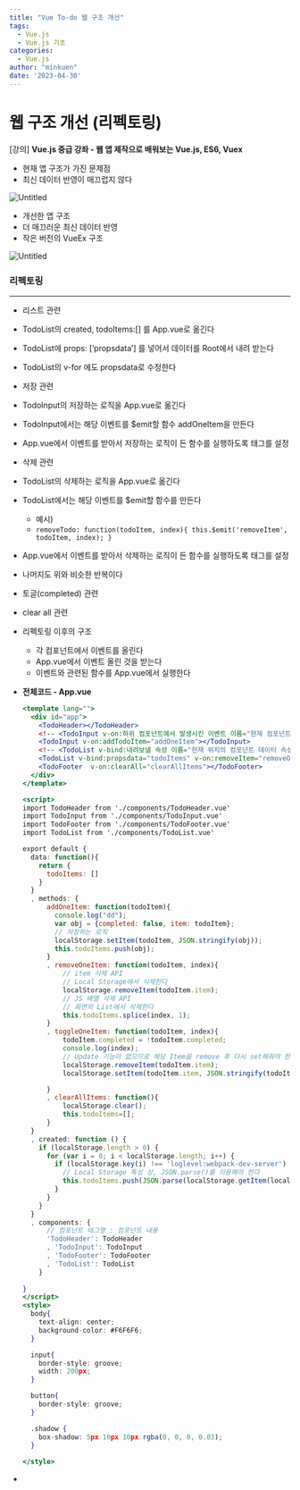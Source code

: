 ```yaml
---
title: "Vue To-do 웹 구조 개선"
tags:
  - Vue.js
  - Vue.js 기초
categories:
  - Vue.js
author: "minkuen"
date: '2023-04-30'
---
```


# 웹 구조 개선 (리펙토링)

[강의] ****Vue.js 중급 강좌 - 웹 앱 제작으로 배워보는 Vue.js, ES6, Vuex****

- 현재 앱 구조가 가진 문제점
- 최신 데이터 반영이 매끄럽지 않다

![Untitled](/images/vue_refactoring/Untitled.png)

- 개선한 앱 구조
- 더 매끄러운 최신 데이터 반영
- 작은 버전의 VueEx 구조

![Untitled](/images/vue_refactoring/Untitled%201.png)

### 리펙토링

---

- 리스트 관련
- TodoList의 created, todoItems:[] 를 App.vue로 옮긴다
- TodoList에 props: [’propsdata’] 를 넣어서 데이터를 Root에서 내려 받는다
- TodoList의 v-for 에도 propsdata로 수정한다

- 저장 관련
- TodoInput의 저장하는 로직을 App.vue로 옮긴다
- TodoInput에서는 해당 이벤트를 $emit할 함수 addOneItem을 만든다
- App.vue에서 이벤트를 받아서 저장하는 로직이 든 함수를 실행하도록 태그를 설정

- 삭제 관련
- TodoList의 삭제하는 로직을 App.vue로 옮긴다
- TodoList에서는 해당 이벤트를 $emit할 함수를 만든다
    - 예시)
    - `removeTodo: function(todoItem, index){
                this.$emit('removeItem', todoItem, index);
            }`
- App.vue에서 이벤트를 받아서 삭제하는 로직이 든 함수를 실행하도록 태그를 설정

- 나머지도 위와 비슷한 반복이다
- 토글(completed) 관련
- clear all 관련

- 리펙토링 이후의 구조
    - 각 컴포넌트에서 이벤트를 올린다
    - App.vue에서 이벤트 올린 것을 받는다
    - 이벤트와 관련된 함수를 App.vue에서 실행한다

- **전체코드 - App.vue**
    
    ```jsx
    <template lang="">
      <div id="app">
        <TodoHeader></TodoHeader>
        <!-- <TodoInput v-on:하위 컴포넌트에서 발생시킨 이벤트 이름="현재 컴포넌트의 메서드 명"></TodoInput> -->
        <TodoInput v-on:addTodoItem="addOneItem"></TodoInput>
        <!-- <TodoList v-bind:내려보낼 속성 이름="현재 위치의 컴포넌트 데이터 속성"></TodoList> -->
        <TodoList v-bind:propsdata="todoItems" v-on:removeItem="removeOneItem" v-on:toggleItem="toggleOneItem"></TodoList>
        <TodoFooter  v-on:clearAll="clearAllItems"></TodoFooter>
      </div>
    </template>
    
    <script>
    import TodoHeader from './components/TodoHeader.vue'
    import TodoInput from './components/TodoInput.vue'
    import TodoFooter from './components/TodoFooter.vue'
    import TodoList from './components/TodoList.vue'
    
    export default { 
      data: function(){
        return {
          todoItems: []
        }
      }
      , methods: {
          addOneItem: function(todoItem){
            console.log("dd");
            var obj = {completed: false, item: todoItem};
            // 저장하는 로직
            localStorage.setItem(todoItem, JSON.stringify(obj));
            this.todoItems.push(obj);
          }
          , removeOneItem: function(todoItem, index){
              // item 삭제 API 
              // Local Storage에서 삭제한다
              localStorage.removeItem(todoItem.item);
              // JS 배열 삭제 API 
              // 화면의 List에서 삭제한다
              this.todoItems.splice(index, 1);
          }
          , toggleOneItem: function(todoItem, index){
              todoItem.completed = !todoItem.completed; 
              console.log(index);
              // Update 기능이 없으므로 해당 Item을 remove 후 다시 set해줘야 한다
              localStorage.removeItem(todoItem.item);
              localStorage.setItem(todoItem.item, JSON.stringify(todoItem));
    
          }
          , clearAllItems: function(){
              localStorage.clear();
              this.todoItems=[];
          }
      }
      , created: function () {
        if (localStorage.length > 0) {
          for (var i = 0; i < localStorage.length; i++) {
            if (localStorage.key(i) !== 'loglevel:webpack-dev-server') {
              // Local Storage 특성 상, JSON.parse()를 이용해야 한다
              this.todoItems.push(JSON.parse(localStorage.getItem(localStorage.key(i))));
            }
          }
        }
      }
      , components: {
          // 컴포넌트 태그명 : 컴포넌트 내용
          'TodoHeader': TodoHeader
          , 'TodoInput': TodoInput
          , 'TodoFooter': TodoFooter
          , 'TodoList': TodoList
        }
      
    }
    </script>
    <style>
      body{
        text-align: center;
        background-color: #F6F6F6;
      }
    
      input{
        border-style: groove;
        width: 200px;
      }
    
      button{
        border-style: groove;
      }
    
      .shadow {
        box-shadow: 5px 10px 10px rgba(0, 0, 0, 0.03);
      }
      
    </style>
    ```
    
- <template>의 태그에서 이벤트 받아서 실행하는 코드가 추가되었고
- <script>의 methods에 각각의 실행 함수 코드가 추가되었다

## alert( ) 디자인

---

### 모달 컴포넌트 등록

• [모달 코드 안내 링크](https://v2.vuejs.org/v2/examples/modal.html)

- 링크에서 기능을 미리 사용해보고 가져온다
- <transition> 태그 내부만 복사해온다

![Untitled](/images/vue_refactoring/Untitled%202.png)

- 폴더 생성 : components > common
- 파일 생성 : components > common > Modal.vue

- <transition> 태그 내부만 복사해온 것을 <template> 태그에 넣는다
- 위 사이트의 CSS를 모두 복사해 <style>에 넣는다

- TodoInput.vue에 컴포넌트 항목 추가
    - Modal.vue를 하위 컴포넌트로 설정한다
    
    ```
    , components: {
            Modal : Modal
        }
    ```
    
- TodoInput.vue에 import 추가
    - *`import* Modal *from* './common/Modal.vue'`

- 공식 사이트에서<modal> 부분을 가져온다
- 단 우리 쪽에 맞춰서 태그를 <Modal>로 해준다. 대문자로 변경한 것

```jsx
<Modal v-if="showModal" @close="showModal = false">
	<h3 slot="header">custom header</h3>
</Modal>
```

### 공식문서 사용

- *리스트 아이템 트랜지션 효과*
    - [Enter/Leave & List Transitions — Vue.js (vuejs.org)](https://v2.vuejs.org/v2/guide/transitions.html#List-Entering-Leaving-Transitions)
    - CSS 다 적용해주고
    - <Transition> 태그로 원하는 부분 감싸주면 된다
    - 천천히 To-do LIst에 추가되는 효과가 생긴다

![Untitled](/images/vue_refactoring/Untitled%203.png)